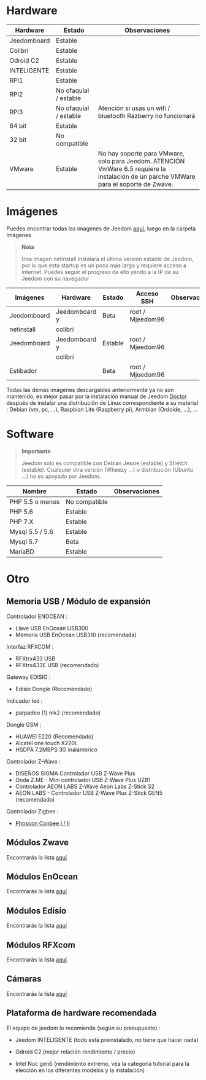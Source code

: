 Hardware
========

Hardware | Estado | Observaciones
--- | --- | ---
Jeedomboard             | Estable                  |
Colibrí            | Estable                  |
Odroid C2               | Estable                  |                          
INTELIGENTE                   | Estable                  |                          
RPI1                    | Estable                  |                          
RPI2                    | No ofaquíal / estable     |                          
RPI3                    | No ofaquíal / estable     | Atención si usas un wifi / bluetooth Razberry no funcionará
64 bit                 | Estable                  |                          
32 bit                 | No compatible            |                          
VMware                  | Estable                  | No hay soporte para VMware, solo para Jeedom. ATENCIÓN VmWare 6.5 requiere la instalación de un parche VMWare para el soporte de Zwave.         

Imágenes
======

Puedes encontrar todas las imágenes de Jeedom
[aquí](https://images.jeedom.com/),
luego en la carpeta Imágenes

> **Nota**
>
> Una imagen netinstall instalará el
> última versión estable de Jeedom, por lo que esta startup es un poco más
> largo y requiere acceso a internet. Puedes seguir
> el progreso de ello yendo a la IP de su Jeedom con su
> navegador

| Imágenes         | Hardware       | Estado           | Acceso SSH      | Observaciones      |
|----------------|----------------|----------------|----------------|----------------|
| Jeedomboard    | Jeedomboard y | Beta           | root / Mjeedom96 |                |
| netinstall     | colibrí   |                |                |                |
| Jeedomboard    | Jeedomboard y | Estable         | root / Mjeedom96 |                |
|                | colibrí   |                |                |                |
| Estibador         |                | Beta           | root / Mjeedom96 |                |


Todas las demás imágenes descargables anteriormente ya no son
mantenido, es mejor pasar por la instalación manual de Jeedom
[Doctor](https://github.com/jeedom/documentation/blob/master/installation/es_ES/other.asciidoc)
después de instalar una distribución de Linux correspondiente a su
material : Debian (vm, pc, ...), Raspbian Lite (Raspberry pi), Armbian
(Ordoide, ...), ...

Software
========

> **Importante**
>
> Jeedom solo es compatible con Debian Jessie (estable) y Stretch (estable).
> Cualquier otra versión (Wheezy ...) o distribución (Ubuntu ...) no es
> apoyado por Jeedom.


| Nombre                     | Estado                    | Observaciones                |
|-------------------------|-------------------------|--------------------------|
| PHP 5.5 o menos        | No compatible            |                          |
| PHP 5.6                 | Estable                  |                          |
| PHP 7.X                 | Estable                  |                          |
| Mysql 5.5 / 5.6           | Estable                  |                          |
| Mysql 5.7               | Beta                    |                          |
| MariaBD                 | Estable                  |                          |

Otro
=====

Memoria USB / Módulo de expansión
---------------------------

Controlador ENOCEAN :

-   Llave USB EnOcean USB300
-   Memoria USB EnOcean USB310 (recomendada)

Interfaz RFXCOM :

-   RFXtrx433 USB
-   RFXtrx433E USB (recomendado)

Gateway EDISIO :

-   Edisio Dongle (Recomendado)

Indicador led :

-   parpadeo (1) mk2 (recomendado)

Dongle GSM :

-   HUAWEI E220 (Recomendado)
-   Alcatel one touch X220L
-   HSDPA 7.2MBPS 3G inalámbrico

Controlador Z-Wave :

-   DISEÑOS SIGMA Controlador USB Z-Wave Plus
-   Onda Z.ME - Mini controlador USB Z-Wave Plus UZB1
-   Controlador AEON LABS Z-Wave Aeon Labs Z-Stick S2
-   AEON LABS - Controlador USB Z-Wave Plus Z-Stick GEN5 (recomendado)


Controlador Zigbee :

- [Phoscon Conbee I / II](http://bit.ly/2n4VyWc)

Módulos Zwave
-------------

Encontrarás la lista
[aquí](https://doc.jeedom.com/es_ES/zwave/equipement.compatible)

Módulos EnOcean
---------------

Encontrarás la lista
[aquí](https://doc.jeedom.com/es_ES/enocean/equipement.compatible)

Módulos Edisio
--------------

Encontrarás la lista
[aquí](https://doc.jeedom.com/es_ES/edisio/equipement.compatible)

Módulos RFXcom
--------------

Encontrarás la lista
[aquí](https://doc.jeedom.com/es_ES/rfxcom/equipement.compatible)

Cámaras
-------

Encontrarás la lista
[aquí](https://doc.jeedom.com/es_ES/camera/equipement.compatible)

Plataforma de hardware recomendada
---------------------------------

El equipo de jeedom lo recomienda (según su presupuesto) :

-   Jeedom INTELIGENTE (todo está preinstalado, no tiene que hacer nada)

-   Odroid C2 (mejor relación rendimiento / precio)

-   Intel Nuc gen6 (rendimiento extremo, vea la categoría tutorial
    para la elección en los diferentes modelos y la instalación)
